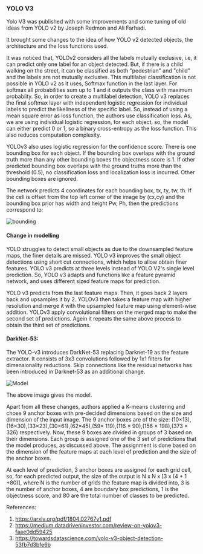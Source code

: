 ### YOLO V3

Yolo V3 was published with some improvements and some tuning of old ideas from YOLO v2 by Joseph Redmon and Ali Farhadi. 

It brought some changes to the idea of how YOLO v2 detected objects, the architecture and the loss functions used. 

It was noticed that, YOLOv2 considers all the labels mutually exclusive, i.e, it can predict only one label for an object detected. But, if there is a child walking on the street, it can be classified as both "pedestrian" and "child" and the labels are not mutually exclusive. This multilabel classification is not possible in YOLO v2 as it uses, Softmax function in the last layer. For softmax all probabilities sum up to 1 and it outputs the class with maximum probabiity. So, in order to create a multilabel detection, YOLO v3 replaces the final softmax layer with independent logistic regression for individual labels to predict the likeliness of the specific label. So, instead of using a mean square error as loss function, the authors use classification loss. As, we are using individual logistic regression, for each object, so, the model can either predict 0 or 1, so a binary cross-entropy as the loss function. This also reduces computation complexity.

YOLOv3 also uses logistic regression for the confidence score. There is one bounding box for each object. If the bounding box overlaps with the ground truth more than any other bounding boxes the objectness score is 1. If other predicted bounding box overlaps with the ground truths more than the threshold (0.5), no classification loss and localization loss is incurred. Other bounding boxes are ignored.

The network predicts 4 coordinates for each bounding box, tx, ty, tw, th. If the cell is offset from the top left corner of the image by (cx,cy) and the bounding box prior has width and height Pw, Ph, then the predictions correspond to:

![bounding](https://miro.medium.com/max/235/1*L2mpfhg2tixnWJqMSyoEEQ.png)

#### Change in modelling

YOLO struggles to detect small objects as due to the downsampled feature maps, the finer details are missed. YOLO v3 improves the small object detections using short cut connections, which helps to allow obtain finer features. YOLO v3 predicts at three levels instead of YOLO V2's single level prediction. So, YOLO v3 adapts and functions like a feature pyramid network, and uses different sized feature maps for prediction. 

YOLO v3 predicts from the last feature maps. Then, it goes back 2 layers back and upsamples it by 2. YOLOv3 then takes a feature map with higher resolution and merge it with the upsampled feature map using element-wise addition. YOLOv3 apply convolutional filters on the merged map to make the second set of predictions. Agein it repeats the same above process to obtain the third set of predictions.

#### DarkNet-53:

The YOLO-v3 introduces  DarkNet-53 replacing Darknet-19 as the feature extractor. It consists of 3x3 convolutions followed by 1x1 filters for dimensionality reductions. Skip connections like the residual networks has been introduced in Darknet-53 as an additional change.

![Model](https://miro.medium.com/max/334/1*biRYJyCSv-UTbTQTa4Afqg.png)

The above image gives the model.

Apart from all these changes, authors applied a K-means clustering and chose 9 anchor boxes with pre-decided dimensions based on the size and dimension of the input image. The 9 anchor boxes are of the size:  (10×13),(16×30),(33×23),(30×61),(62×45),(59× 119),(116 × 90),(156 × 198),(373 × 326) respectively. Now, these 9 boxes are divided in groups of 3 based on their dimensions. Each group is assigned one of the 3 set of predictions that the model produces, as discussed above. The assignment is done based on the dimension of the feature maps at each level of prediction and the size of the anchor boxes.

At each level of prediction, 3 anchor boxes are assigned for each grid cell, so, for each predicted output, the size of the output is N x N x \[3 x (4 + 1 +80)], where N is the number of grids the feature map is divided into, 3 is the number of anchor boxes, 4 are boundary box predictions, 1 is the objectness score, and 80 are the total number of classes to be predicted.

References:

1. https://arxiv.org/pdf/1804.02767v1.pdf
2. https://medium.datadriveninvestor.com/review-on-yolov3-faae0dd59425
3. https://towardsdatascience.com/yolo-v3-object-detection-53fb7d3bfe6b

